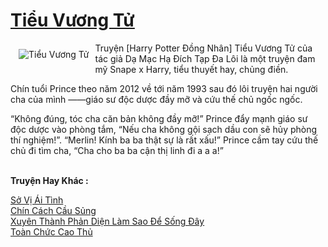<a href="https://utruyen.com/tieu-vuong-tu/21408/" title="Tiểu Vương Tử"><h1>Tiểu Vương Tử</h1></a><div style="display:table"><img align="right" style="float: left; padding: 10px;" src="https://utruyen.com/images/story/200x260/tieu-vuong-tu.jpg" alt="Tiểu Vương Tử">Truyện [Harry Potter Đồng Nhân] Tiểu Vương Tử của tác giả Dạ Mạc Hạ Đích Tạp Đa Lôi là một truyện đam mỹ Snape x Harry, tiểu thuyết hay, chủng điền. <p></p>Chín tuổi Prince theo năm 2012 về tới năm 1993 sau đó lôi truyện hai người cha của mình ——giáo sư độc dược đầy mỡ và cứu thế chủ ngốc ngốc.<p></p>“Không đúng, tóc cha căn bản không đầy mỡ!” Prince đẩy mạnh giáo sư độc dược vào phòng tắm, “Nếu cha không gội sạch dầu con sẽ hủy phòng thí nghiệm!”. “Merlin! Kính ba ba thật sự là rất xấu!” Prince cầm tay cứu thế chủ đi tìm cha, “Cha cho ba ba cận thị linh đi a a a!”</div><p><br><b>Truyện Hay Khác :</b></p><a href="https://utruyen.com/so-vi-ai-tinh/21404/" alt="Sở Vị Ái Tình">Sở Vị Ái Tình</a><br/><a href="https://dammy2019.blogspot.com/2019/11/chin-cach-cau-sung.html" alt="Chín Cách Cầu Sủng">Chín Cách Cầu Sủng</a><br/><a href="https://github.com/quanluxury/ngontinh_sac/tree/master/truyenhay/22513/" alt="Xuyên Thành Phản Diện Làm Sao Để Sống Đây">Xuyên Thành Phản Diện Làm Sao Để Sống Đây</a><br/><a href="https://www.flickr.com/photos/183745219@N08/49059824097/" alt="Toàn Chức Cao Thủ">Toàn Chức Cao Thủ</a><br/>